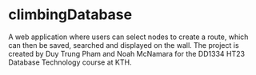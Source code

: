 # climbingDatabase
A web application where users can select nodes to create a route, which can then be saved, searched and displayed on the wall. The project is created by Duy Trung Pham and Noah McNamara for the DD1334 HT23 Database Technology course at KTH. 
